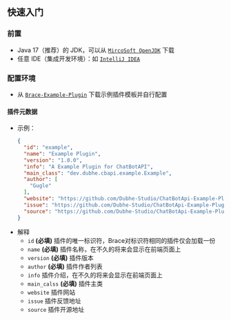 ## 快速入门

### 前置

* Java 17（推荐）的 JDK，可以从 [`MircoSoft OpenJDK`](https://learn.microsoft.com/zh-cn/java/openjdk/download) 下载
* 任意 IDE（集成开发环境）：如 [`IntelliJ IDEA`](https://www.jetbrains.com/idea/)

### 配置环境

* 从 [`Brace-Example-Plugin`](https://github.com/Dubhe-Studio/Brace-Example-Plugin) 下载示例插件模板并自行配置

#### **插件元数据**

* 示例：
    ```json
    {
      "id": "example",
      "name": "Example Plugin",
      "version": "1.0.0",
      "info": "A Example Plugin for ChatBotAPI",
      "main_class": "dev.dubhe.cbapi.example.Example",
      "author": [
        "Gugle"
      ],
      "website": "https://github.com/Dubhe-Studio/ChatBotApi-Example-Plugin",
      "issue": "https://github.com/Dubhe-Studio/ChatBotApi-Example-Plugin/issues",
      "source": "https://github.com/Dubhe-Studio/ChatBotApi-Example-Plugin"
    }
    ```
* 解释
    * `id` **(必填)** 插件的唯一标识符，Brace对标识符相同的插件仅会加载一份
    * `name` **(必填)** 插件名称，在不久的将来会显示在前端页面上
    * `version` **(必填)** 插件版本
    * `author` **(必填)** 插件作者列表
    * `info` 插件介绍，在不久的将来会显示在前端页面上
    * `main_calss` **(必填)** 插件主类
    * `website` 插件网站
    * `issue` 插件反馈地址
    * `source` 插件开源地址
